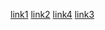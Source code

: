 [link1](google.com)
[link2](youtube.com)
[link4](hdfjnfjndlvadfia.com)
[](hdfjnfjndlvadfia.com)
[link3]()
[](   )
[             ](hdfjnfjndlvadfia.com)
